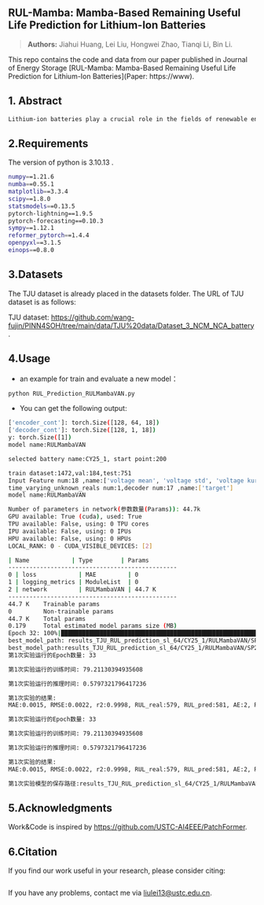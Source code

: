 ## RUL-Mamba: Mamba-Based Remaining Useful Life Prediction for Lithium-Ion Batteries

> **Authors:**
Jiahui Huang, Lei Liu, Hongwei Zhao, Tianqi Li, Bin Li.

This repo contains the code and data from our paper published in Journal of Energy Storage [RUL-Mamba: Mamba-Based Remaining Useful Life Prediction for Lithium-Ion Batteries](Paper: https://www).

## 1. Abstract

```bash
Lithium-ion batteries play a crucial role in the fields of renewable energy and electric\ vehicles. Accurately predicting their Remaining Useful Life (RUL) is essential for ensuring\ safe and reliable operation. However, achieving precise RUL predictions poses significant\ challenges due to the complexities of degradation mechanisms and the impact of operational\ noise, particularly the capacity regeneration phenomenon. To address these issues, we\ propose\ a lithium-ion battery RUL prediction model named RUL-Mamba, which is based on the\ Mamba-Feature Attention Network (FAN)-Gated Residual Network (GRN). This model employs an\ encoder-decoder architecture that effectively integrates the Mamba module, FAN network, and\ GRN network. Mamba demonstrates superior temporal representation capabilities alongside\ efficient inference properties. The constructed FAN network leverages a feature attention\ mechanism to efficiently extract key features at each time step, enabling the Mamba block in\ the encoder to effectively capture information related to capacity regeneration from\ historical capacity sequences. The designed GRN network adaptively processes the decoded\ features output by the Mamba blocks in the decoder through a gating mechanism, accurately\ modeling the nonlinear mapping relationship between the decoded feature vector and the\ prediction target. Compared to state-of-the-art (SOTA) time series forecasting models on\ three battery degradation datasets from NASA, Oxford and Tongji University, the proposed\ model not only achieves SOTA predictive performance across various prediction starting\ points, with a maximum accuracy improvement of 42.5% over existing models, but also offers\ advantages such as efficient training, fast inference and being less influenced by the\ prediction starting point.
```

## 2.Requirements

The version of python is 3.10.13 .
```bash
numpy==1.21.6
numba==0.55.1
matplotlib==3.3.4
scipy==1.8.0
statsmodels==0.13.5
pytorch-lightning==1.9.5
pytorch-forecasting==0.10.3
sympy==1.12.1
reformer_pytorch==1.4.4
openpyxl==3.1.5
einops==0.8.0
```

## 3.Datasets

The TJU dataset is already placed in the datasets folder. The URL of TJU dataset is as follows:

TJU dataset: https://github.com/wang-fujin/PINN4SOH/tree/main/data/TJU%20data/Dataset_3_NCM_NCA_battery.

## 4.Usage

- an example for train and evaluate a new model：

```bash
python RUL_Prediction_RULMambaVAN.py
```

- You can get the following output:
    
```bash
['encoder_cont']: torch.Size([128, 64, 18])
['decoder_cont']: torch.Size([128, 1, 18])
y: torch.Size([1])
model name:RULMambaVAN

selected battery name:CY25_1, start point:200

train dataset:1472,val:184,test:751
Input Feature num:18 ,name:['voltage mean', 'voltage std', 'voltage kurtosis', 'voltage skewness', 'CC Q', 'CC charge time', 'voltage slope', 'voltage entropy', 'current mean', 'current std', 'current kurtosis', 'current skewness', 'CV Q', 'CV charge time', 'current slope', 'current entropy', 'Capacity', 'target']
time_varying_unknown_reals num:1,decoder num:17 ,name:['target']
model name:RULMambaVAN

Number of parameters in network(参数数量(Params)): 44.7k
GPU available: True (cuda), used: True
TPU available: False, using: 0 TPU cores
IPU available: False, using: 0 IPUs
HPU available: False, using: 0 HPUs
LOCAL_RANK: 0 - CUDA_VISIBLE_DEVICES: [2]

| Name            | Type        | Params
------------------------------------------------
0 | loss            | MAE         | 0     
1 | logging_metrics | ModuleList  | 0     
2 | network         | RULMambaVAN | 44.7 K
------------------------------------------------
44.7 K    Trainable params
0         Non-trainable params
44.7 K    Total params
0.179     Total estimated model params size (MB)
Epoch 32: 100%|████████████████████████████████████████████████████████████████████| 13/13 [00:02<00:00,  5.55it/s, loss=0.00093, train_loss_step=0.000929, val_loss=0.000709, train_loss_epoch=0.000945]
best_model_path: results_TJU_RUL_prediction_sl_64/CY25_1/RULMambaVAN/SP200/Exp1/RULMambaVANNetModel/checkpoints/epoch=32-step=330-v1.ckpt                                                                
best_model_path:results_TJU_RUL_prediction_sl_64/CY25_1/RULMambaVAN/SP200/Exp1/RULMambaVANNetModel/checkpoints/epoch=32-step=330-v1.ckpt <_io.TextIOWrapper name='results_TJU_RUL_prediction_sl_64/CY25_1/RULMambaVAN/SP200/Exp1/log_Feas_18_18_in_l_64_out_l_1_Pcap.txt' mode='w' encoding='UTF-8'>
第1次实验运行的Epoch数量: 33  

第1次实验运行的训练时间: 79.21130394935608  

第1次实验运行的推理时间: 0.5797321796417236  

第1次实验的结果: 
MAE:0.0015, RMSE:0.0022, r2:0.9998, RUL_real:579, RUL_pred:581, AE:2, RE:0.0035  

第1次实验运行的Epoch数量: 33  

第1次实验运行的训练时间: 79.21130394935608  

第1次实验运行的推理时间: 0.5797321796417236  

第1次实验的结果: 
MAE:0.0015, RMSE:0.0022, r2:0.9998, RUL_real:579, RUL_pred:581, AE:2, RE:0.0035  

第1次实验模型的保存路径:results_TJU_RUL_prediction_sl_64/CY25_1/RULMambaVAN/SP200/Exp1/RULMambaVANNetModel/checkpoints/epoch=32-step=330-v1.ckpt
```

## 5.Acknowledgments

Work&Code is inspired by https://github.com/USTC-AI4EEE/PatchFormer.

## 6.Citation

If you find our work useful in your research, please consider citing:

```latex

```

If you have any problems, contact me via liulei13@ustc.edu.cn.